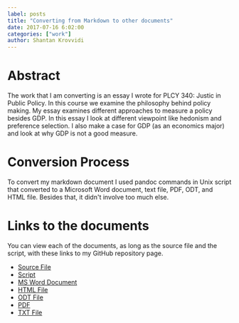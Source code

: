 ```yaml
---
label: posts
title: "Converting from Markdown to other documents"
date: 2017-07-16 6:02:00
categories: ["work"]
author: Shantan Krovvidi
---
```

# Abstract
The work that I am converting is an essay I wrote for PLCY 340: Justic in Public Policy. In this course we examine the philosophy behind policy making.
My essay examines different approaches to measure a policy besides GDP. In this essay I look at different viewpoint like hedonism and preference selection.
I also make a case for GDP (as an economics major) and look at why GDP is not a good measure.

# Conversion Process
To convert my markdown document I used pandoc commands in Unix script that converted to a Microsoft Word document, text file, PDF, ODT, and HTML file.
Besides that, it didn't involve too much else.

# Links to the documents
You can view each of the documents, as long as the source file and the script, with these links to my GitHub repository page.
* [Source File](https://github.com/shantank03/shantank03-convert-documents/blob/master/2017-07-16-conversion-document.md)
* [Script](https://github.com/shantank03/shantank03-convert-documents/blob/master/shantank03-convert-docs.sh)
* [MS Word Document](https://github.com/shantank03/shantank03-convert-documents/blob/master/conversion-doc.docx)
* [HTML File](https://github.com/shantank03/shantank03-convert-documents/blob/master/conversion-doc.html)
* [ODT File](https://github.com/shantank03/shantank03-convert-documents/blob/master/conversion-doc.odt)
* [PDF](https://github.com/shantank03/shantank03-convert-documents/blob/master/conversion-doc.pdf)
* [TXT File](https://github.com/shantank03/shantank03-convert-documents/blob/master/conversion-doc.txt)
